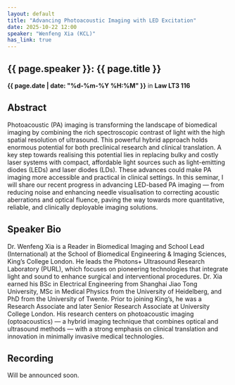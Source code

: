 ```yaml
---
layout: default
title: "Advancing Photoacoustic Imaging with LED Excitation"
date: 2025-10-22 12:00
speaker: "Wenfeng Xia (KCL)"
has_link: true
---
```

## {{ page.speaker }}: {{ page.title }}

**{{ page.date | date: "%d-%m-%Y %H:%M" }}**
in **Law LT3 116**

## Abstract
Photoacoustic (PA) imaging is transforming the landscape of biomedical imaging by combining the rich spectroscopic contrast of light with the high spatial resolution of ultrasound. This powerful hybrid approach holds enormous potential for both preclinical research and clinical translation. A key step towards realising this potential lies in replacing bulky and costly laser systems with compact, affordable light sources such as light-emitting diodes (LEDs) and laser diodes (LDs). These advances could make PA imaging more accessible and practical in clinical settings. In this seminar, I will share our recent progress in advancing LED-based PA imaging — from reducing noise and enhancing needle visualisation to correcting acoustic aberrations and optical fluence, paving the way towards more quantitative, reliable, and clinically deployable imaging solutions.

## Speaker Bio
Dr. Wenfeng Xia is a Reader in Biomedical Imaging and School Lead (International) at the School of Biomedical Engineering & Imaging Sciences, King’s College London. He leads the Photons+ Ultrasound Research Laboratory (PURL), which focuses on pioneering technologies that integrate light and sound to enhance surgical and interventional procedures.
Dr. Xia earned his BSc in Electrical Engineering from Shanghai Jiao Tong University, MSc in Medical Physics from the University of Heidelberg, and PhD from the University of Twente. Prior to joining King’s, he was a Research Associate and later Senior Research Associate at University College London.
His research centers on photoacoustic imaging (optoacoustics) — a hybrid imaging technique that combines optical and ultrasound methods — with a strong emphasis on clinical translation and innovation in minimally invasive medical technologies.


## Recording
Will be announced soon.
